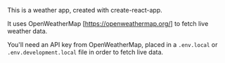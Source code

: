 This is a weather app, created with create-react-app.

It uses OpenWeatherMap [https://openweathermap.org/] to fetch live weather data.

You'll need an API key from OpenWeatherMap, placed in a `.env.local` or `.env.development.local` file in order to fetch live data.
